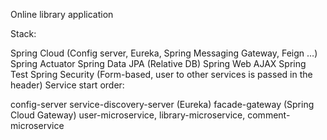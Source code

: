 Online library application

Stack:

Spring Cloud (Config server, Eureka, Spring Messaging Gateway, Feign …)
Spring Actuator
Spring Data JPA (Relative DB)
Spring Web
AJAX
Spring Test
Spring Security (Form-based, user to other services is passed in the header)
Service start order:

config-server
service-discovery-server (Eureka)
facade-gateway (Spring Cloud Gateway)
user-microservice, library-microservice, comment-microservice
